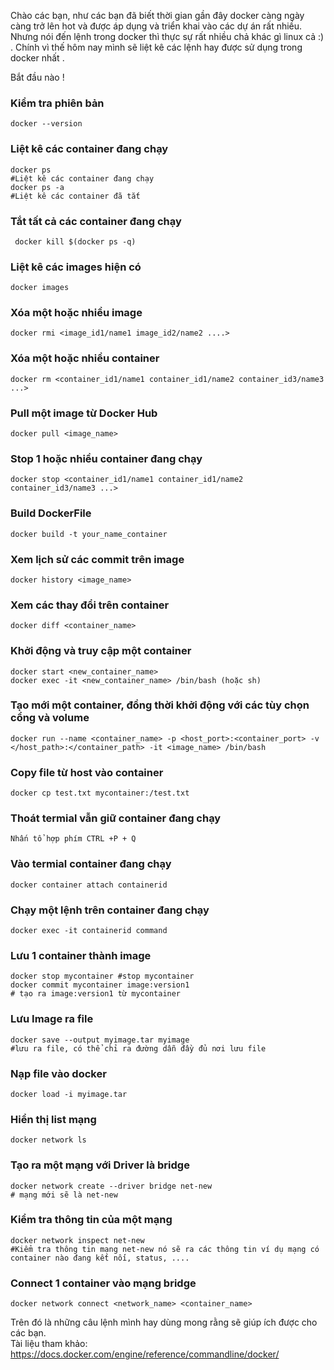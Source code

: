 Chào các bạn, như các bạn đã biết thời gian gần đây docker càng ngày càng trở lên hot và được áp dụng và triển khai vào các dự án rất nhiều.
Nhưng nói đến lệnh trong docker thì thực sự rất nhiều chả khác gì linux cả :) . Chính vì thế hôm nay mình sẽ liệt kê các lệnh hay được sử dụng trong docker nhất .

Bắt đầu nào ! 
### Kiểm tra phiên bản
```
docker --version
```

### Liệt kê các container đang chạy
```
docker ps 
#Liệt kê các container đang chạy
docker ps -a 
#Liệt kê các container đã tắt
```
### Tắt tất cả các container đang chạy
```
 docker kill $(docker ps -q)
```
### Liệt kê các images hiện có
```
docker images
```
###  Xóa một hoặc nhiều image
```
docker rmi <image_id1/name1 image_id2/name2 ....>
```
### Xóa một hoặc nhiều container
```
docker rm <container_id1/name1 container_id1/name2 container_id3/name3 ...>
```
### Pull một image từ Docker Hub
```
docker pull <image_name>
```
### Stop 1 hoặc nhiều container đang chạy
```
docker stop <container_id1/name1 container_id1/name2 container_id3/name3 ...>
``` 
### Build DockerFile 
```
docker build -t your_name_container
```
### Xem lịch sử các commit trên image
```
docker history <image_name>
```
### Xem các thay đổi trên container
```
docker diff <container_name>
```
### Khởi động  và truy cập một container
```
docker start <new_container_name>
docker exec -it <new_container_name> /bin/bash (hoặc sh)
```
### Tạo mới một container, đồng thời khởi động với các tùy chọn cổng và volume
```
docker run --name <container_name> -p <host_port>:<container_port> -v </host_path>:</container_path> -it <image_name> /bin/bash
```
### Copy file từ host vào container
```
docker cp test.txt mycontainer:/test.txt
```
### Thoát termial vẫn giữ container đang chạy
```
Nhấn tổ hợp phím CTRL +P + Q
```
### Vào termial container đang chạy
```
docker container attach containerid
```
### Chạy một lệnh trên container đang chạy
```
docker exec -it containerid command
```
### Lưu 1 container thành image
```
docker stop mycontainer #stop mycontainer
docker commit mycontainer image:version1 
# tạo ra image:version1 từ mycontainer
```
### Lưu Image ra file
```
docker save --output myimage.tar myimage
#lưu ra file, có thể chỉ ra đường dẫn đầy đủ nơi lưu file
```
### Nạp file vào docker
```
docker load -i myimage.tar
```
### Hiển thị list mạng
```
docker network ls
```
### Tạo ra một mạng với Driver là bridge
```
docker network create --driver bridge net-new 
# mạng mới sẽ là net-new
```
### Kiểm tra thông tin của một mạng
```
docker network inspect net-new 
#Kiểm tra thông tin mạng net-new nó sẽ ra các thông tin ví dụ mạng có container nào đang kết nối, status, ....
```
### Connect 1 container vào mạng bridge
```
docker network connect <network_name> <container_name>
```

Trên đó là những câu lệnh mình hay dùng mong rằng sẽ giúp ích được cho các bạn. <br>
Tài liệu tham khảo: <br>
https://docs.docker.com/engine/reference/commandline/docker/ <br>